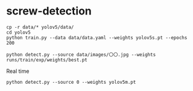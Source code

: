 # screw-detection

```
cp -r data/* yolov5/data/
cd yolov5
python train.py --data data/data.yaml --weights yolov5s.pt --epochs 200
```

```
python detect.py --source data/images/〇〇.jpg --weights runs/train/exp/weights/best.pt
```

Real time
```
python detect.py --source 0 --weights yolov5m.pt
```
